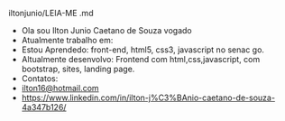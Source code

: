 


iltonjunio/LEIA-ME .md


- Ola sou Ilton Junio Caetano de Souza vogado
- Atualmente trabalho em:
- Estou Aprendedo:
    front-end, html5, css3, javascript no senac go.
- Altualmente desenvolvo:
    Frontend com html,css,javascript, com bootstrap, sites, landing page.
- Contatos:
- ilton16@hotmail.com
- https://www.linkedin.com/in/ilton-j%C3%BAnio-caetano-de-souza-4a347b126/



